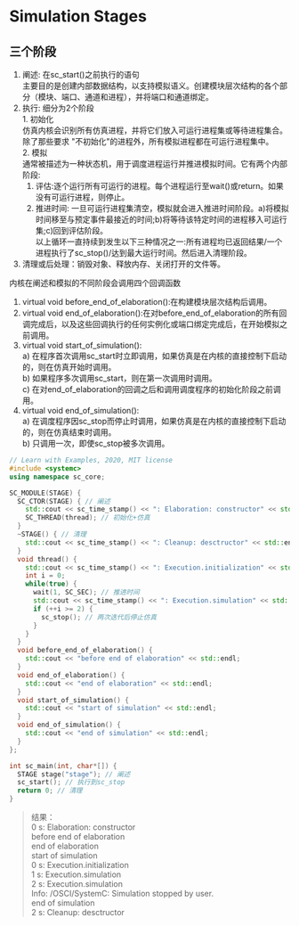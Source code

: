 # Simulation Stages

## 三个阶段

  1. 阐述: 在sc_start()之前执行的语句  
    主要目的是创建内部数据结构，以支持模拟语义。创建模块层次结构的各个部分（模块、端口、通道和进程），并将端口和通道绑定。
  2. 执行: 细分为2个阶段  
    1. 初始化  
      仿真内核会识别所有仿真进程，并将它们放入可运行进程集或等待进程集合。除了那些要求 "不初始化"的进程外，所有模拟进程都在可运行进程集中。  
    2. 模拟  
      通常被描述为一种状态机，用于调度进程运行并推进模拟时间。它有两个内部阶段:  
      1. 评估:逐个运行所有可运行的进程。每个进程运行至wait()或return。如果没有可运行进程，则停止。  
      2. 推进时间: 一旦可运行进程集清空，模拟就会进入推进时间阶段。a)将模拟时间移至与预定事件最接近的时间;b)将等待该特定时间的进程移入可运行集;c)回到评估阶段。  
      以上循环一直持续到发生以下三种情况之一:所有进程均已返回结果/一个进程执行了sc_stop()/达到最大运行时间。然后进入清理阶段。
  3. 清理或后处理：销毁对象、释放内存、关闭打开的文件等。

内核在阐述和模拟的不同阶段会调用四个回调函数

  1. virtual void before_end_of_elaboration():在构建模块层次结构后调用。
  2. virtual void end_of_elaboration():在对before_end_of_elaboration的所有回调完成后，以及这些回调执行的任何实例化或端口绑定完成后，在开始模拟之前调用。
  3. virtual void start_of_simulation():  
    a) 在程序首次调用sc_start时立即调用，如果仿真是在内核的直接控制下启动的，则在仿真开始时调用。  
    b) 如果程序多次调用sc_start，则在第一次调用时调用。  
    c) 在对end_of_elaboration的回调之后和调用调度程序的初始化阶段之前调用。
  4. virtual void end_of_simulation():  
    a) 在调度程序因sc_stop而停止时调用，如果仿真是在内核的直接控制下启动的，则在仿真结束时调用。  
    b) 只调用一次，即使sc_stop被多次调用。

```c++
// Learn with Examples, 2020, MIT license
#include <systemc>
using namespace sc_core;

SC_MODULE(STAGE) {
  SC_CTOR(STAGE) { // 阐述
    std::cout << sc_time_stamp() << ": Elaboration: constructor" << std::endl;
    SC_THREAD(thread); // 初始化+仿真
  }
  ~STAGE() { // 清理
    std::cout << sc_time_stamp() << ": Cleanup: desctructor" << std::endl;
  }
  void thread() {
    std::cout << sc_time_stamp() << ": Execution.initialization" << std::endl;
    int i = 0;
    while(true) {
      wait(1, SC_SEC); // 推进时间
      std::cout << sc_time_stamp() << ": Execution.simulation" << std::endl; // 评估
      if (++i >= 2) {
        sc_stop(); // 两次迭代后停止仿真
      }
    }
  }
  void before_end_of_elaboration() {
    std::cout << "before end of elaboration" << std::endl;
  }
  void end_of_elaboration() {
    std::cout << "end of elaboration" << std::endl;
  }
  void start_of_simulation() {
    std::cout << "start of simulation" << std::endl;
  }
  void end_of_simulation() {
    std::cout << "end of simulation" << std::endl;
  }
};

int sc_main(int, char*[]) {
  STAGE stage("stage"); // 阐述
  sc_start(); // 执行到sc_stop
  return 0; // 清理
}
```

> 结果：  
> 0 s: Elaboration: constructor  
> before end of elaboration  
> end of elaboration  
> start of simulation  
> 0 s: Execution.initialization  
> 1 s: Execution.simulation  
> 2 s: Execution.simulation  
> Info: /OSCI/SystemC: Simulation stopped by user.  
> end of simulation  
> 2 s: Cleanup: desctructor  
